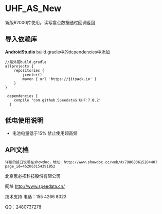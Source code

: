 # UHF_AS_New
新版R2000库使用，读写盘点数据通过回调返回

##  导入依赖库
**AndroidStudio** build.gradle中的dependencies中添加

```
//最外层build.gradle
allprojects {
    repositories {
        jcenter()
        maven { url 'https://jitpack.io' }
    }
}
```
```
 dependencies {
    compile 'com.github.SpeedataG:UHF:7.8.2'
  }
```
## 低电使用说明
  * 电池电量低于15% 禁止使用超高频
  
## API文档

	详细的接口说明在showdoc，地址：http://www.showdoc.cc/web/#/79868361520440?page_id=452063154391852

北京思必拓科技股份有限公司

网址 http://www.speedata.cn/

技术支持 电话：155 4266 8023

QQ：2480737278
